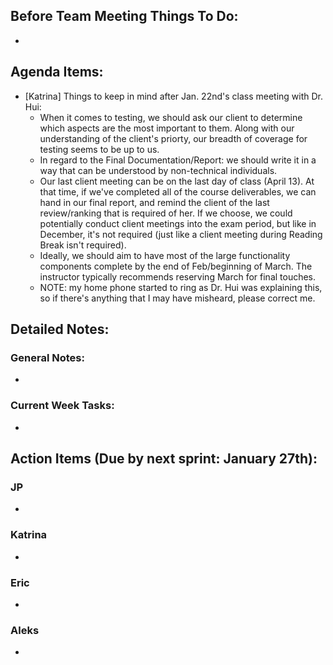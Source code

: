 ## Before Team Meeting Things To Do:
- 

## Agenda Items:
- [Katrina] Things to keep in mind after Jan. 22nd's class meeting with Dr. Hui:
  - When it comes to testing, we should ask our client to determine which aspects are the most important to them. Along with our understanding of the client's priorty, our breadth of coverage for testing seems to be up to us. 
  - In regard to the Final Documentation/Report: we should write it in a way that can be understood by non-technical individuals. 
  - Our last client meeting can be on the last day of class (April 13). At that time, if we've completed all of the course deliverables, we can hand in our final report, and remind the client of the last review/ranking that is required of her. If we choose, we could potentially conduct client meetings into the exam period, but like in December, it's not required (just like a client meeting during Reading Break isn't required).
  - Ideally, we should aim to have most of the large functionality components complete by the end of Feb/beginning of March. The instructor typically recommends reserving March for final touches.
  - NOTE: my home phone started to ring as Dr. Hui was explaining this, so if there's anything that I may have misheard, please correct me.

## Detailed Notes:
### General Notes:
- 

### Current Week Tasks:
- 

## Action Items (Due by next sprint: January 27th):
### JP
- 

### Katrina
- 

### Eric
-

### Aleks
- 

